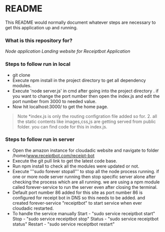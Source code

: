 # README #
This README would normally document whatever steps are necessary to get this application up and running.

### What is this repository for? ###
*Node application Landing website for Receiptbot Application*

### Steps to follow run in local ###

* git clone
* Execute npm install in the project directory to get all dependency modules.
* Execute 'node server.js' in cmd after going into the project directory . if you want to change the port number then open the index.js and edit the port number from 3000 to needed value. 
* Now hit localhost:3000/ to get the home page.
> Note
 *index.js is only the routing configration file added so for. 2. all the static contents like images,css,js are getting served from public folder. you can find code for this in index.js.


### Steps to follow run in server ### 
* Open the amazon instance for cloudadic website and navigate to folder /home/www.receiptbot.com/receipt-bot
* Execute the git pull link to get the latest code base. 
* Run npm install to check all the modules were updated or not. 
* Execute '''sudo forever stopall''' to stop all the node process running. if one or more node server running then stop specific server alone after checking the process which are all running. we are using a npm module called forever-service to run the server even after closing the terminal. 
* Default port number 86 added for this site as port number 86 is configured for receipt bot in DNS so this needs to be added. and created forever-service "receiptbot" to start service when ever cloudadic restarted. 
* To handle the service manually 
Start - "sudo service receiptbot  start" 
Stop - "sudo service receiptbot  stop" 
Status - "sudo service receiptbot status" 
Restart - "sudo service receiptbot  restart" 
